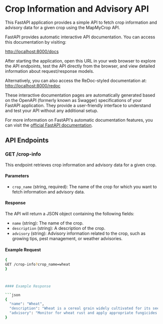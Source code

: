 # Crop Information and Advisory API

This FastAPI application provides a simple API to fetch crop information and advisory data for a given crop using the MapMyCrop API.

FastAPI provides automatic interactive API documentation. You can access this documentation by visiting:

[http://localhost:8000/docs](http://localhost:8000/docs)

After starting the application, open this URL in your web browser to explore the API endpoints, test the API directly from the browser, and view detailed information about request/response models.

Alternatively, you can also access the ReDoc-styled documentation at:
[http://localhost:8000/redoc](http://localhost:8000/redoc)

These interactive documentation pages are automatically generated based on the OpenAPI (formerly known as Swagger) specifications of your FastAPI application. They provide a user-friendly interface to understand and test your API without any additional setup.

For more information on FastAPI's automatic documentation features, you can visit the [official FastAPI documentation](https://fastapi.tiangolo.com/features/#automatic-docs).

## API Endpoints

### GET /crop-info

This endpoint retrieves crop information and advisory data for a given crop.

#### Parameters

- `crop_name` (string, required): The name of the crop for which you want to fetch information and advisory data.

#### Response

The API will return a JSON object containing the following fields:

- `name` (string): The name of the crop.
- `description` (string): A description of the crop.
- `advisory` (string): Advisory information related to the crop, such as growing tips, pest management, or weather advisories.

#### Example Request
```bash
{
GET /crop-info?crop_name=wheat
}



#### Example Response

```json
{
  "name": "Wheat",
  "description": "Wheat is a cereal grain widely cultivated for its seed, a food staple used to produce flour for leavened bread, biscuits, pasta, and noodles.",
  "advisory": "Monitor for wheat rust and apply appropriate fungicides if necessary. Ensure proper irrigation and fertilization for optimal yields."
}
